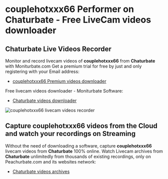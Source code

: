 # couplehotxxx66 Performer on Chaturbate - Free LiveCam videos downloader

## Chaturbate Live Videos Recorder

Monitor and record livecam videos of **couplehotxxx66** from **Chaturbate** with Moniturbate.com
Get a premium trial for free by just and only registering with your Email address:
* [couplehotxxx66 Premium videos downloader](https://moniturbate.com/request-demo-licence-key.html)

Free livecam videos downloader - Moniturbate Software:
* [Chaturbate videos downloader](https://moniturbate.com/moniturbate-download-software.html)

![couplehotxxx66 livecam videos recorder](https://peachurnet.com/templates/moniturbate-software.png)


## Capture couplehotxxx66 videos from the Cloud and watch your recordings on Streaming

Without the need of downloading a software, capture **couplehotxxx66** livecam videos from **Chaturbate** 100% online.
Watch Livecam archives from **Chaturbate** unlimitedly from thousands of existing recordings, only on Peachurbate.com and its websites network:
* [Chaturbate videos archives](https://peachurnet.com/)